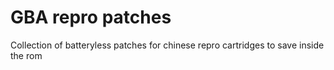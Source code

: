 # GBA repro patches

Collection of batteryless patches for chinese repro cartridges to save inside the rom